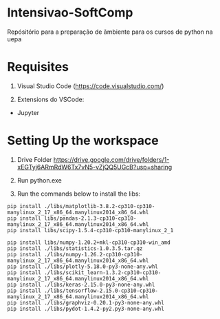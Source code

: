 # Intensivao-SoftComp
Repósitório para a preparação de ãmbiente para os cursos de python na uepa

# Requisites
1. Visual Studio Code (https://code.visualstudio.com/)
  
2. Extensions do VSCode:
  - Jupyter

# Setting Up the workspace

1. Drive Folder
https://drive.google.com/drive/folders/1-xEGTyj6ARmRdW6Tx7vN5-vZjQQ5UGcB?usp=sharing


2. Run python.exe

3. Run the commands below to install the libs:

```
pip install ./libs/matplotlib-3.8.2-cp310-cp310-manylinux_2_17_x86_64.manylinux2014_x86_64.whl
pip install libs/pandas-2.1.3-cp310-cp310-manylinux_2_17_x86_64.manylinux2014_x86_64.whl
pip install libs/scipy-1.5.4-cp310-cp310-manylinux_2_1

pip install libs/numpy-1.20.2+mkl-cp310-cp310-win_amd
pip install ./libs/statistics-1.0.3.5.tar.gz 
pip install ./libs/numpy-1.26.2-cp310-cp310-manylinux_2_17_x86_64.manylinux2014_x86_64.whl 
pip install ./libs/plotly-5.18.0-py3-none-any.whl 
pip install ./libs/scikit_learn-1.3.2-cp310-cp310-manylinux_2_17_x86_64.manylinux2014_x86_64.whl 
pip install ./libs/keras-2.15.0-py3-none-any.whl
pip install ./libs/tensorflow-2.15.0-cp310-cp310-manylinux_2_17_x86_64.manylinux2014_x86_64.whl 
pip install ./libs/graphviz-0.20.1-py3-none-any.whl 
pip install ./libs/pydot-1.4.2-py2.py3-none-any.whl 




```

